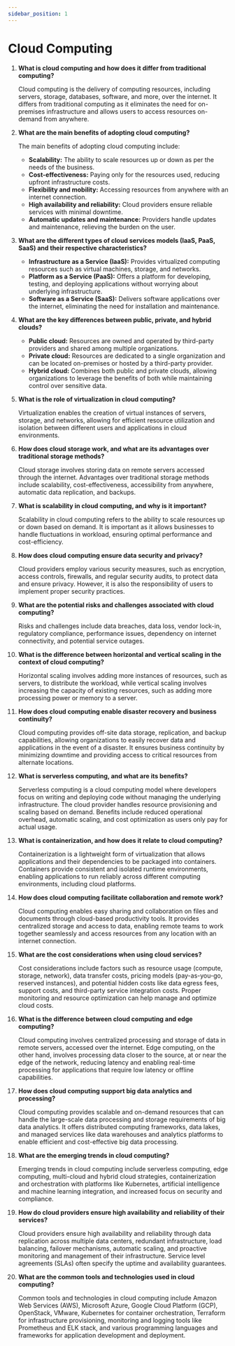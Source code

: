 ```yaml
---
sidebar_position: 1
---
```


# Cloud Computing

1. **What is cloud computing and how does it differ from traditional computing?**
    
    Cloud computing is the delivery of computing resources, including servers, storage, databases, software, and more, over the internet. It differs from traditional computing as it eliminates the need for on-premises infrastructure and allows users to access resources on-demand from anywhere.
    
2. **What are the main benefits of adopting cloud computing?**
    
    The main benefits of adopting cloud computing include:
    
    - **Scalability:** The ability to scale resources up or down as per the needs of the business.
    - **Cost-effectiveness:** Paying only for the resources used, reducing upfront infrastructure costs.
    - **Flexibility and mobility:** Accessing resources from anywhere with an internet connection.
    - **High availability and reliability:** Cloud providers ensure reliable services with minimal downtime.
    - **Automatic updates and maintenance:** Providers handle updates and maintenance, relieving the burden on the user.

1. **What are the different types of cloud services models (IaaS, PaaS, SaaS) and their respective characteristics?**
    - **Infrastructure as a Service (IaaS):** Provides virtualized computing resources such as virtual machines, storage, and networks.
    - **Platform as a Service (PaaS):** Offers a platform for developing, testing, and deploying applications without worrying about underlying infrastructure.
    - **Software as a Service (SaaS):** Delivers software applications over the internet, eliminating the need for installation and maintenance.

1. **What are the key differences between public, private, and hybrid clouds?**
    - **Public cloud:** Resources are owned and operated by third-party providers and shared among multiple organizations.
    - **Private cloud:** Resources are dedicated to a single organization and can be located on-premises or hosted by a third-party provider.
    - **Hybrid cloud:** Combines both public and private clouds, allowing organizations to leverage the benefits of both while maintaining control over sensitive data.

1. **What is the role of virtualization in cloud computing?**
    
    Virtualization enables the creation of virtual instances of servers, storage, and networks, allowing for efficient resource utilization and isolation between different users and applications in cloud environments.
    

1. **How does cloud storage work, and what are its advantages over traditional storage methods?**
    
    Cloud storage involves storing data on remote servers accessed through the internet. Advantages over traditional storage methods include scalability, cost-effectiveness, accessibility from anywhere, automatic data replication, and backups.
    
2. **What is scalability in cloud computing, and why is it important?**
    
    Scalability in cloud computing refers to the ability to scale resources up or down based on demand. It is important as it allows businesses to handle fluctuations in workload, ensuring optimal performance and cost-efficiency.
    
3. **How does cloud computing ensure data security and privacy?**
    
    Cloud providers employ various security measures, such as encryption, access controls, firewalls, and regular security audits, to protect data and ensure privacy. However, it is also the responsibility of users to implement proper security practices.
    
4. **What are the potential risks and challenges associated with cloud computing?**
    
    Risks and challenges include data breaches, data loss, vendor lock-in, regulatory compliance, performance issues, dependency on internet connectivity, and potential service outages.
    
5. **What is the difference between horizontal and vertical scaling in the context of cloud computing?**
    
    Horizontal scaling involves adding more instances of resources, such as servers, to distribute the workload, while vertical scaling involves increasing the capacity of existing resources, such as adding more processing power or memory to a server.
    

1. **How does cloud computing enable disaster recovery and business continuity?**
    
    Cloud computing provides off-site data storage, replication, and backup capabilities, allowing organizations to easily recover data and applications in the event of a disaster. It ensures business continuity by minimizing downtime and providing access to critical resources from alternate locations.
    
2. **What is serverless computing, and what are its benefits?**
    
    Serverless computing is a cloud computing model where developers focus on writing and deploying code without managing the underlying infrastructure. The cloud provider handles resource provisioning and scaling based on demand. Benefits include reduced operational overhead, automatic scaling, and cost optimization as users only pay for actual usage.
    
3. **What is containerization, and how does it relate to cloud computing?**
    
    Containerization is a lightweight form of virtualization that allows applications and their dependencies to be packaged into containers. Containers provide consistent and isolated runtime environments, enabling applications to run reliably across different computing environments, including cloud platforms.
    
4. **How does cloud computing facilitate collaboration and remote work?**
    
    Cloud computing enables easy sharing and collaboration on files and documents through cloud-based productivity tools. It provides centralized storage and access to data, enabling remote teams to work together seamlessly and access resources from any location with an internet connection.
    
5. **What are the cost considerations when using cloud services?**
    
    Cost considerations include factors such as resource usage (compute, storage, network), data transfer costs, pricing models (pay-as-you-go, reserved instances), and potential hidden costs like data egress fees, support costs, and third-party service integration costs. Proper monitoring and resource optimization can help manage and optimize cloud costs.
    
6. **What is the difference between cloud computing and edge computing?**
    
    Cloud computing involves centralized processing and storage of data in remote servers, accessed over the internet. Edge computing, on the other hand, involves processing data closer to the source, at or near the edge of the network, reducing latency and enabling real-time processing for applications that require low latency or offline capabilities.
    
7. **How does cloud computing support big data analytics and processing?**
    
    Cloud computing provides scalable and on-demand resources that can handle the large-scale data processing and storage requirements of big data analytics. It offers distributed computing frameworks, data lakes, and managed services like data warehouses and analytics platforms to enable efficient and cost-effective big data processing.
    
8. **What are the emerging trends in cloud computing?**
    
    Emerging trends in cloud computing include serverless computing, edge computing, multi-cloud and hybrid cloud strategies, containerization and orchestration with platforms like Kubernetes, artificial intelligence and machine learning integration, and increased focus on security and compliance.
    
9. **How do cloud providers ensure high availability and reliability of their services?**
    
    Cloud providers ensure high availability and reliability through data replication across multiple data centers, redundant infrastructure, load balancing, failover mechanisms, automatic scaling, and proactive monitoring and management of their infrastructure. Service level agreements (SLAs) often specify the uptime and availability guarantees.
    
10. **What are the common tools and technologies used in cloud computing?**
    
    Common tools and technologies in cloud computing include Amazon Web Services (AWS), Microsoft Azure, Google Cloud Platform (GCP), OpenStack, VMware, Kubernetes for container orchestration, Terraform for infrastructure provisioning, monitoring and logging tools like Prometheus and ELK stack, and various programming languages and frameworks for application development and deployment.